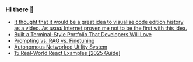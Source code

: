 ### Hi there 👋

<!-- daily.dev BOOKMARKS:START -->
- [It thought that it would be a great idea to visualise code edition history as a video. *As usual* Internet proven me not to be the first with this idea.](https://app.daily.dev/posts/30I6ujNc6?utm_source=rss&utm_medium=bookmarks&utm_campaign=PnGboN99PhXCxFrWGGg2C)
- [Built a Terminal-Style Portfolio That Developers Will Love](https://app.daily.dev/posts/iFSxUvf15?utm_source=rss&utm_medium=bookmarks&utm_campaign=PnGboN99PhXCxFrWGGg2C)
- [Prompting vs. RAG vs. Finetuning](https://app.daily.dev/posts/0iuUdm8Gy?utm_source=rss&utm_medium=bookmarks&utm_campaign=PnGboN99PhXCxFrWGGg2C)
- [Autonomous Networked Utility System](https://app.daily.dev/posts/8TFcWpJia?utm_source=rss&utm_medium=bookmarks&utm_campaign=PnGboN99PhXCxFrWGGg2C)
- [15 Real-World React Examples [2025 Guide]](https://app.daily.dev/posts/WO7H5nT8f?utm_source=rss&utm_medium=bookmarks&utm_campaign=PnGboN99PhXCxFrWGGg2C)
<!-- daily.dev BOOKMARKS:END -->

<!--
**dinesh4monto/dinesh4monto** is a ✨ _special_ ✨ repository because its `README.md` (this file) appears on your GitHub profile.

Here are some ideas to get you started:

- 🔭 I’m currently working on ...
- 🌱 I’m currently learning ...
- 👯 I’m looking to collaborate on ...
- 🤔 I’m looking for help with ...
- 💬 Ask me about ...
- 📫 How to reach me: ...
- 😄 Pronouns: ...
- ⚡ Fun fact: ...
-->
